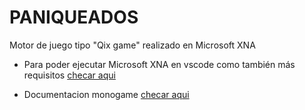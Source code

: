# PANIQUEADOS

Motor de juego tipo "Qix game" realizado en Microsoft XNA

- Para poder ejecutar Microsoft XNA en vscode como también más requisitos [checar aqui](https://medium.com/learning-c-by-developing-games/getting-started-with-c-monogame-in-vs-code-2c26c7f198c2)

- Documentacion monogame [checar aqui](https://docs.monogame.net/articles/platforms/0_platforms.html)
